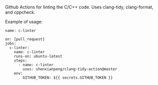 Github Actions for linting the C/C++ code. Uses clang-tidy, clang-format, and cppcheck.

Example of usage:

```
name: c-linter

on: [pull_request]
jobs:
  c-linter:
    name: c-linter
    runs-on: ubuntu-latest
    steps:
      - name: c-linter
        uses: shenxianpeng/clang-tidy-action@master
    env:
        GITHUB_TOKEN: ${{ secrets.GITHUB_TOKEN }}
```

